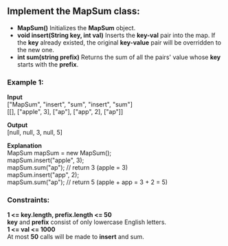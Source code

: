## Implement the **MapSum** class:

* **MapSum()** Initializes the **MapSum** object.
* **void insert(String key, int val)** Inserts the **key-val** pair into the map. If the **key** already existed,
 the original **key-value** pair will be overridden to the new one.
* **int sum(string prefix)** Returns the sum of all the pairs' value whose **key** starts with the **prefix**.
 

### Example 1:

**Input**\
["MapSum", "insert", "sum", "insert", "sum"]\
[[], ["apple", 3], ["ap"], ["app", 2], ["ap"]]

**Output**\
[null, null, 3, null, 5]


**Explanation**\
MapSum mapSum = new MapSum();\
mapSum.insert("apple", 3);  \
mapSum.sum("ap");           // return 3 (apple = 3)\
mapSum.insert("app", 2);    \
mapSum.sum("ap");           // return 5 (apple + app = 3 + 2 = 5)
 

### Constraints:

**1 <= key.length, prefix.length <= 50**\
**key** and **prefix** consist of only lowercase English letters.\
**1 <= val <= 1000**\
At most **50** calls will be made to **insert** and sum.
